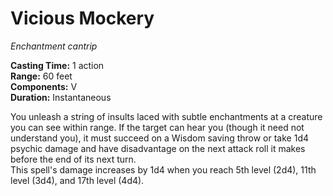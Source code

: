 # Vicious Mockery 
_Enchantment cantrip_ 

**Casting Time:** 1 action    
**Range:** 60 feet    
**Components:** V    
**Duration:** Instantaneous 

You unleash a string of insults laced with subtle enchantments at a creature you can see within range. If the target can hear you (though it need not understand you), it must succeed on a Wisdom saving throw or take 1d4 psychic damage and have disadvantage on the next attack roll it makes before the end of its next turn.    
This spell's damage increases by 1d4 when you reach 5th level (2d4), 11th level (3d4), and 17th level (4d4).
